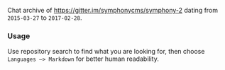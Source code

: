 Chat archive of https://gitter.im/symphonycms/symphony-2 dating from `2015-03-27` to `2017-02-28`.

### Usage

Use repository search to find what you are looking for, then choose `Languages —> Markdown` for better human readability.